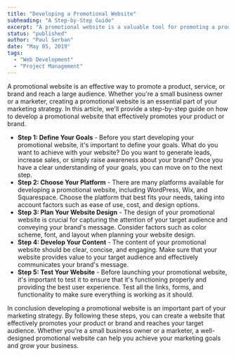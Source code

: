 ```yaml
---
title: "Developing a Promotional Website"
subheading: "A Step-by-Step Guide"
excerpt: "A promotional website is a valuable tool for promoting a product, service, or brand. The process of developing a promotional website involves defining your goals, choosing a platform, planning your design, developing content, and testing your website. By following these steps, you can create a promotional website that effectively communicates your brand's message and reaches your target audience."
status: "published"
author: "Paul Serban"
date: "May 05, 2019"
tags:
  - "Web Development"
  - "Project Management"
---
```


A promotional website is an effective way to promote a product, service, or brand and reach a large audience. Whether you're a small business owner or a marketer, creating a promotional website is an essential part of your marketing strategy. In this article, we'll provide a step-by-step guide on how to develop a promotional website that effectively promotes your product or brand.

- **Step 1: Define Your Goals** -
  Before you start developing your promotional website, it's important to define your goals. What do you want to achieve with your website? Do you want to generate leads, increase sales, or simply raise awareness about your brand? Once you have a clear understanding of your goals, you can move on to the next step.
- **Step 2: Choose Your Platform** -
  There are many platforms available for developing a promotional website, including WordPress, Wix, and Squarespace. Choose the platform that best fits your needs, taking into account factors such as ease of use, cost, and design options.
- **Step 3: Plan Your Website Design** -
  The design of your promotional website is crucial for capturing the attention of your target audience and conveying your brand's message. Consider factors such as color scheme, font, and layout when planning your website design.
- **Step 4: Develop Your Content** -
  The content of your promotional website should be clear, concise, and engaging. Make sure that your website provides value to your target audience and effectively communicates your brand's message.
- **Step 5: Test Your Website** -
  Before launching your promotional website, it's important to test it to ensure that it's functioning properly and providing the best user experience. Test all the links, forms, and functionality to make sure everything is working as it should.

In conclusion developing a promotional website is an important part of your marketing strategy. By following these steps, you can create a website that effectively promotes your product or brand and reaches your target audience. Whether you're a small business owner or a marketer, a well-designed promotional website can help you achieve your marketing goals and grow your business.
